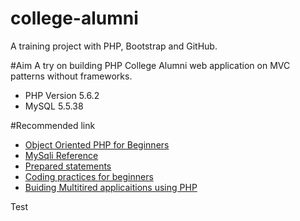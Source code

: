 # college-alumni
A training project with PHP, Bootstrap and GitHub.

#Aim
A try on building PHP College Alumni web application on MVC patterns without frameworks. 
- PHP Version 5.6.2
- MySQL 5.5.38


#Recommended link
- [Object Oriented PHP for Beginners](http://code.tutsplus.com/tutorials/object-oriented-php-for-beginners--net-12762)
- [MySqli Reference](http://codular.com/php-mysqli)
- [Prepared statements](http://php.net/manual/en/mysqli.quickstart.prepared-statements.php)
- [Coding practices for beginners](http://code.tutsplus.com/tutorials/30-php-best-practices-for-beginners--net-6194)
- [Buiding Multitired applicaitions using PHP](http://code.tutsplus.com/tutorials/add-power-to-your-php-with-multi-tiered-applications--net-4068)

Test


